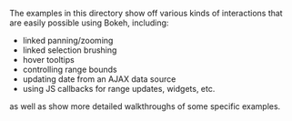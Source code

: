 The examples in this directory show off various kinds of interactions that are easily 
possible using Bokeh, including:

* linked panning/zooming
* linked selection brushing
* hover tooltips
* controlling range bounds
* updating date from an AJAX data source
* using JS callbacks for range updates, widgets, etc.

as well as show more detailed walkthroughs of some specific examples.
